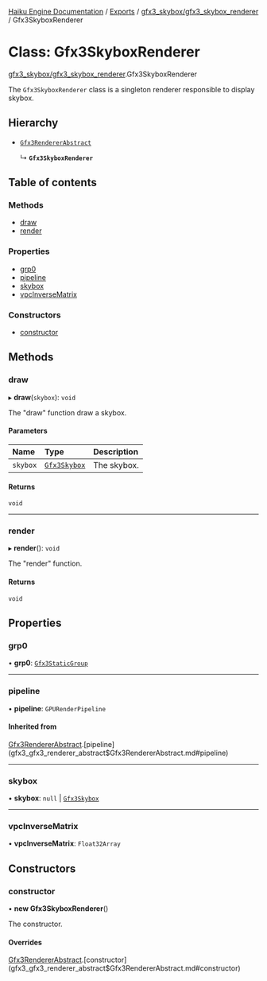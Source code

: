 [Haiku Engine Documentation](../README.md) / [Exports](../modules.md) / [gfx3\_skybox/gfx3\_skybox\_renderer](../modules/gfx3_skybox_gfx3_skybox_renderer.md) / Gfx3SkyboxRenderer

# Class: Gfx3SkyboxRenderer

[gfx3_skybox/gfx3_skybox_renderer](../modules/gfx3_skybox_gfx3_skybox_renderer.md).Gfx3SkyboxRenderer

The `Gfx3SkyboxRenderer` class is a singleton renderer responsible to display skybox.

## Hierarchy

- [`Gfx3RendererAbstract`](gfx3_gfx3_renderer_abstract$Gfx3RendererAbstract.md)

  ↳ **`Gfx3SkyboxRenderer`**

## Table of contents

### Methods

- [draw](gfx3_skybox_gfx3_skybox_renderer$Gfx3SkyboxRenderer.md#draw)
- [render](gfx3_skybox_gfx3_skybox_renderer$Gfx3SkyboxRenderer.md#render)

### Properties

- [grp0](gfx3_skybox_gfx3_skybox_renderer$Gfx3SkyboxRenderer.md#grp0)
- [pipeline](gfx3_skybox_gfx3_skybox_renderer$Gfx3SkyboxRenderer.md#pipeline)
- [skybox](gfx3_skybox_gfx3_skybox_renderer$Gfx3SkyboxRenderer.md#skybox)
- [vpcInverseMatrix](gfx3_skybox_gfx3_skybox_renderer$Gfx3SkyboxRenderer.md#vpcinversematrix)

### Constructors

- [constructor](gfx3_skybox_gfx3_skybox_renderer$Gfx3SkyboxRenderer.md#constructor)

## Methods

### draw

▸ **draw**(`skybox`): `void`

The "draw" function draw a skybox.

#### Parameters

| Name | Type | Description |
| :------ | :------ | :------ |
| `skybox` | [`Gfx3Skybox`](gfx3_skybox_gfx3_skybox$Gfx3Skybox.md) | The skybox. |

#### Returns

`void`

___

### render

▸ **render**(): `void`

The "render" function.

#### Returns

`void`

## Properties

### grp0

• **grp0**: [`Gfx3StaticGroup`](gfx3_gfx3_group$Gfx3StaticGroup.md)

___

### pipeline

• **pipeline**: `GPURenderPipeline`

#### Inherited from

[Gfx3RendererAbstract](gfx3_gfx3_renderer_abstract$Gfx3RendererAbstract.md).[pipeline](gfx3_gfx3_renderer_abstract$Gfx3RendererAbstract.md#pipeline)

___

### skybox

• **skybox**: ``null`` \| [`Gfx3Skybox`](gfx3_skybox_gfx3_skybox$Gfx3Skybox.md)

___

### vpcInverseMatrix

• **vpcInverseMatrix**: `Float32Array`

## Constructors

### constructor

• **new Gfx3SkyboxRenderer**()

The constructor.

#### Overrides

[Gfx3RendererAbstract](gfx3_gfx3_renderer_abstract$Gfx3RendererAbstract.md).[constructor](gfx3_gfx3_renderer_abstract$Gfx3RendererAbstract.md#constructor)
